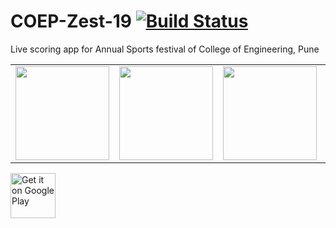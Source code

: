 # COEP-Zest-19 [![Build Status](https://travis-ci.com/harshshinde07/COEP-Zest-19.svg?branch=master)](https://travis-ci.com/harshshinde07/COEP-Zest-19)
Live scoring app for Annual Sports festival of College of Engineering, Pune

<table>
<tr>
<td><img src="https://github.com/harshshinde07/COEP-Zest-19/blob/master/screens/Screen%201.png" width=150 /></td>
<td><img src="https://github.com/harshshinde07/COEP-Zest-19/blob/master/screens/Screen%202.png" width=150 /></td>
<td><img src="https://github.com/harshshinde07/COEP-Zest-19/blob/master/screens/Screen%203.png" width=150 /></td>
<td><img src="https://github.com/harshshinde07/COEP-Zest-19/blob/master/screens/Screen%204.png" width=150 /></td>
</tr>
</table>

<a href='https://play.google.com/store/apps/details?id=com.apps.harsh.zest'><img alt='Get it on Google Play' src='https://play.google.com/intl/en_us/badges/static/images/badges/en_badge_web_generic.png' height='72' /></a>
